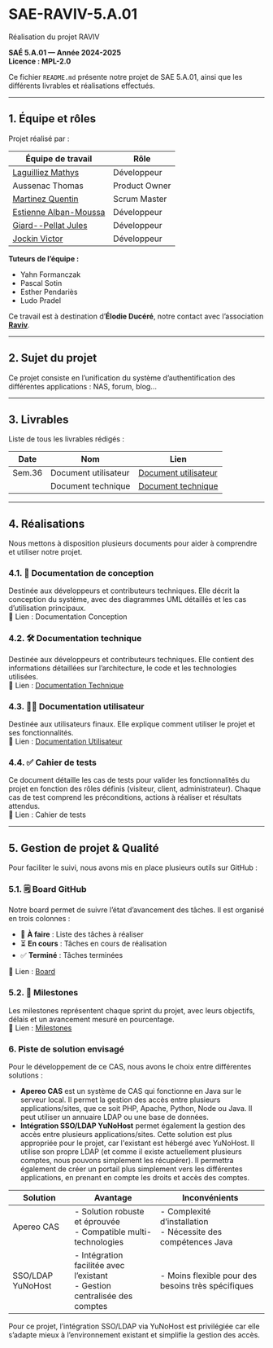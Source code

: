 # SAE-RAVIV-5.A.01
Réalisation du projet RAVIV  

**SAÉ 5.A.01 — Année 2024-2025**  
**Licence : MPL-2.0**

Ce fichier `README.md` présente notre projet de SAE 5.A.01, ainsi que les différents livrables et réalisations effectués.

---

## 1. Équipe et rôles  

Projet réalisé par :  

| **Équipe de travail**     | **Rôle**        |
|----------------------------|-----------------|
| [Laguilliez Mathys](https://github.com/LaguilliezMathys)          | Développeur     |
| Aussenac Thomas            | Product Owner   |
| [Martinez Quentin](https://github.com/Quentin158)           | Scrum Master    |
| [Estienne Alban-Moussa](https://github.com/AlbiMousse)      | Développeur     |
| [Giard--Pellat Jules](https://github.com/Cracotte-Mu-Da)         | Développeur     |
| [Jockin Victor](https://github.com/victorjockin)              | Développeur     |

**Tuteurs de l’équipe :**  
- Yahn Formanczak  
- Pascal Sotin  
- Esther Pendariès  
- Ludo Pradel  

Ce travail est à destination d’**Élodie Ducéré**, notre contact avec l’association [**Raviv**](https://www.raviv-tlse.org).

---

## 2. Sujet du projet  

Ce projet consiste en l’unification du système d’authentification des différentes applications : NAS, forum, blog…

---

## 3. Livrables  

Liste de tous les livrables rédigés :  

| **Date**   | **Nom**         | **Lien**                                     |
|------------|-----------------|----------------------------------------------|
| Sem.36 | Document utilisateur    | [Document utilisateur](https://github.com/AlbiMousse/sae-raviv-5.A.01/blob/main/docs/docuser.adoc)     |
| | Document technique| [Document technique](https://github.com/AlbiMousse/sae-raviv-5.A.01/blob/main/docs/doctech.adoc)|


---

## 4. Réalisations  

Nous mettons à disposition plusieurs documents pour aider à comprendre et utiliser notre projet.  

### 4.1. 📘 Documentation de conception  
Destinée aux développeurs et contributeurs techniques. Elle décrit la conception du système, avec des diagrammes UML détaillés et les cas d’utilisation principaux.  
🔗 Lien : Documentation Conception  

### 4.2. 🛠️ Documentation technique  
Destinée aux développeurs et contributeurs techniques. Elle contient des informations détaillées sur l’architecture, le code et les technologies utilisées.  
🔗 Lien : [Documentation Technique](https://github.com/AlbiMousse/sae-raviv-5.A.01/blob/main/docs/doctech.adoc)

### 4.3. 🧑‍💻 Documentation utilisateur  
Destinée aux utilisateurs finaux. Elle explique comment utiliser le projet et ses fonctionnalités.  
🔗 Lien : [Documentation Utilisateur](https://github.com/AlbiMousse/sae-raviv-5.A.01/blob/main/docs/docuser.adoc)  

### 4.4. ✅ Cahier de tests  
Ce document détaille les cas de tests pour valider les fonctionnalités du projet en fonction des rôles définis (visiteur, client, administrateur). Chaque cas de test comprend les préconditions, actions à réaliser et résultats attendus.  
🔗 Lien : Cahier de tests  

---

## 5. Gestion de projet & Qualité  

Pour faciliter le suivi, nous avons mis en place plusieurs outils sur GitHub :  

### 5.1. 🗒️ Board GitHub  
Notre board permet de suivre l’état d’avancement des tâches. Il est organisé en trois colonnes :  

- 📝 **À faire** : Liste des tâches à réaliser  
- ⏳ **En cours** : Tâches en cours de réalisation  
- ✅ **Terminé** : Tâches terminées  

🔗 Lien : [Board](https://github.com/users/AlbiMousse/projects/1)  

### 5.2. 🎯 Milestones  
Les milestones représentent chaque sprint du projet, avec leurs objectifs, délais et un avancement mesuré en pourcentage.  
🔗 Lien : [Milestones](https://github.com/AlbiMousse/sae-raviv-5.A.01/milestones)  

### 6. Piste de solution envisagé
Pour le développement de ce CAS, nous avons le choix entre différentes solutions :

- **Apereo CAS** est un système de CAS qui fonctionne en Java sur le serveur local. Il permet la gestion des accès entre plusieurs applications/sites, que ce soit PHP, Apache, Python, Node ou Java. Il peut utiliser un annuaire LDAP ou une base de données.
- **Intégration SSO/LDAP YuNoHost** permet également la gestion des accès entre plusieurs applications/sites. Cette solution est plus appropriée pour le projet, car l'existant est hébergé avec YuNoHost. Il utilise son propre LDAP (et comme il existe actuellement plusieurs comptes, nous pouvons simplement les récupérer). Il permettra également de créer un portail plus simplement vers les différentes applications, en prenant en compte les droits et accès des comptes.

|Solution|Avantage|Inconvénients|
|--------|--------|-------------|
|Apereo CAS|- Solution robuste et éprouvée<br>- Compatible multi-technologies|- Complexité d’installation<br>- Nécessite des compétences Java|
|SSO/LDAP YuNoHost|- Intégration facilitée avec l’existant<br>- Gestion centralisée des comptes|- Moins flexible pour des besoins très spécifiques|

Pour ce projet, l’intégration SSO/LDAP via YuNoHost est privilégiée car elle s’adapte mieux à l’environnement existant et simplifie la gestion des accès.
